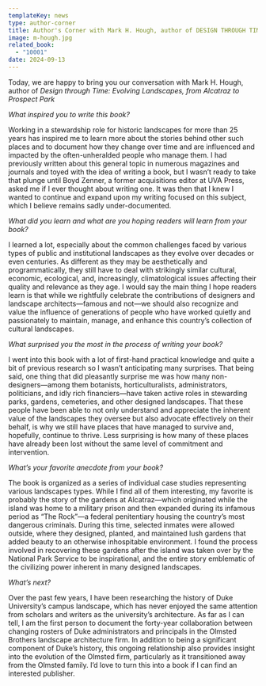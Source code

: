 ```yaml
---
templateKey: news
type: author-corner
title: Author's Corner with Mark H. Hough, author of DESIGN THROUGH TIME
image: m-hough.jpg
related_book:
  - "10001"
date: 2024-09-13
---
```

Today, we are happy to bring you our conversation with Mark H. Hough, author of *Design through Time: Evolving Landscapes, from Alcatraz to Prospect Park*

*What inspired you to write this book?* 

Working in a stewardship role for historic landscapes for more than 25 years has inspired me to learn more about the stories behind other such places and to document how they change over time and are influenced and impacted by the often-unheralded people who manage them. I had previously written about this general topic in numerous magazines and journals and toyed with the idea of writing a book, but I wasn’t ready to take that plunge until Boyd Zenner, a former acquisitions editor at UVA Press, asked me if I ever thought about writing one. It was then that I knew I wanted to continue and expand upon my writing focused on this subject, which I believe remains sadly under-documented. 

*What did you learn and what are you hoping readers will learn from your book?* 

I learned a lot, especially about the common challenges faced by various types of public and institutional landscapes as they evolve over decades or even centuries. As different as they may be aesthetically and programmatically, they still have to deal with strikingly similar cultural, economic, ecological, and, increasingly, climatological issues affecting their quality and relevance as they age. I would say the main thing I hope readers learn is that while we rightfully celebrate the contributions of designers and landscape architects—famous and not—we should also recognize and value the influence of generations of people who have worked quietly and passionately to maintain, manage, and enhance this country’s collection of cultural landscapes.  

*What surprised you the most in the process of writing your book?* 

I went into this book with a lot of first-hand practical knowledge and quite a bit of previous research so I wasn’t anticipating many surprises. That being said, one thing that did pleasantly surprise me was how many non-designers—among them botanists, horticulturalists, administrators, politicians, and idly rich financiers—have taken active roles in stewarding parks, gardens, cemeteries, and other designed landscapes. That these people have been able to not only understand and appreciate the inherent value of the landscapes they oversee but also advocate effectively on their behalf, is why we still have places that have managed to survive and, hopefully, continue to thrive. Less surprising is how many of these places have already been lost without the same level of commitment and intervention. 

*What’s your favorite anecdote from your book?*

The book is organized as a series of individual case studies representing various landscapes types. While I find all of them interesting, my favorite is probably the story of the gardens at Alcatraz—which originated while the island was home to a military prison and then expanded during its infamous period as “The Rock”—a federal penitentiary housing the country’s most dangerous criminals. During this time, selected inmates were allowed outside, where they designed, planted, and maintained lush gardens that added beauty to an otherwise inhospitable environment. I found the process involved in recovering these gardens after the island was taken over by the National Park Service to be inspirational, and the entire story emblematic of the civilizing power inherent in many designed landscapes.

*What’s next?* 

Over the past few years, I have been researching the history of Duke University’s campus landscape, which has never enjoyed the same attention from scholars and writers as the university’s architecture. As far as I can tell, I am the first person to document the forty-year collaboration between changing rosters of Duke administrators and principals in the Olmsted Brothers landscape architecture firm. In addition to being a significant component of Duke’s history, this ongoing relationship also provides insight into the evolution of the Olmsted firm, particularly as it transitioned away from the Olmsted family.  I’d love to turn this into a book if I can find an interested publisher.